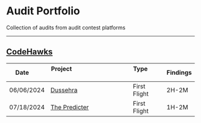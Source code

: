# Audit Portfolio

Collection of audits from audit contest platforms

--------

## [CodeHawks](https://www.codehawks.com/)

| Date       | Project                                                                  | Type           | Findings |
| ---------- | ------------------------------------------------------------------------ | -------------- | -------- |
| 06/06/2024 | [Dussehra](https://www.codehawks.com/contests/clx1ufwjy006g3d8ddjdk3qfr) | First Flight   | 2H-2M    |
| 07/18/2024 | [The Predicter](https://codehawks.cyfrin.io/c/2024-07-the-predicter/)    | First Flight   | 1H-2M    |
